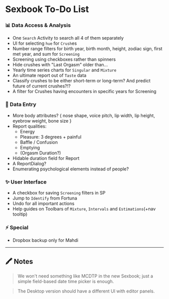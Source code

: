 # Sexbook To-Do List

### 📊 Data Access & Analysis

* One `Search` Activity to search all 4 of them separately
* UI for selecting `hue` for `Crush`es
* Number range filters for birth year, birth month, height, zodiac sign, first met year, and sum
  for `Screening`
* Screening using checkboxes rather than spinners
* Hide crushes with "Last Orgasm" older than...
* Yearly time series charts for `Singular` and `Mixture`
* An ultimate report out of `Taste` data
* Classify crushes to be either short-term or long-term? And predict future of current crushes?!?
* A filter for Crushes having encounters in specific years for Screening

### 📝 Data Entry

* More body attributes? { nose shape, voice pitch, lip width, lip height, eyebrow weight, bone size }
* Report qualities:
  - Energy
  - Pleasure: 3 degrees + painful
  - Baffle / Confusion
  - Emptying
  - (Orgasm Duration?)
* Hidable duration field for Report
* A ReportDialog?
* Enumerating psychological elements instead of people?

### ✨ User Interface

* A checkbox for saving `Screening` filters in SP
* Jump to `Identify` from Fortuna
* Undo for all important actions
* Help guides on Toolbars of `Mixture`, `Intervals` and `Estimations`(+nav tooltip)

### ⚡ Special

* Dropbox backup only for Mahdi

---

## 🖍 Notes

> We won't need something like MCDTP in the new Sexbook; just a simple field-based date time picker
> is enough.

> The Desktop version should have a different UI with editor panels.
